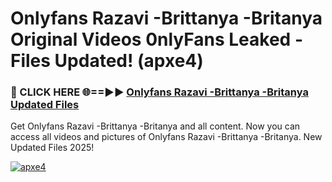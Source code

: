 # Onlyfans Razavi -Brittanya -Britanya Original Videos 0nlyFans Leaked - Files Updated! (apxe4)

<h3>🔴 CLICK HERE 🌐==►► <a href="https://tinyurl.com/2wckxsce" rel="nofollow">Onlyfans Razavi -Brittanya -Britanya Updated Files</a></h3>

Get Onlyfans Razavi -Brittanya -Britanya and all content. Now you can access all videos and pictures of Onlyfans Razavi -Brittanya -Britanya. New Updated Files 2025!

[![apxe4](https://i.imgur.com/AFduVYN.gif)](https://tinyurl.com/2wckxsce)

